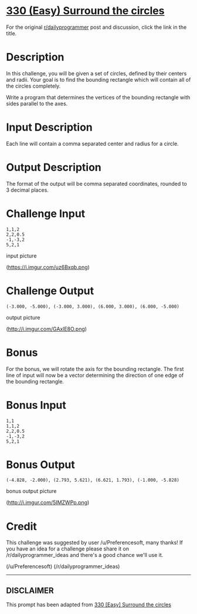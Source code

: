 # [330 (Easy) Surround the circles](https://www.reddit.com/r/dailyprogrammer/comments/6y19v2/20170904_challenge_330_easy_surround_the_circles/)

For the original [r/dailyprogrammer](https://www.reddit.com/r/dailyprogrammer/) post and discussion, click the link in the title.

# Description
In this challenge, you will be given a set of circles, defined by their centers and radii.  Your goal is to find the bounding rectangle which will contain all of the circles completely.

Write a program that determines the vertices of the bounding rectangle with sides parallel to the axes.

# Input Description
Each line will contain a comma separated center and radius for a circle.

# Output Description
The format of the output will be comma separated coordinates, rounded to 3 decimal places.

# Challenge Input

```
1,1,2
2,2,0.5
-1,-3,2
5,2,1
```
input picture

(https://i.imgur.com/uz6Bxqb.png)
# Challenge Output

```
(-3.000, -5.000), (-3.000, 3.000), (6.000, 3.000), (6.000, -5.000)
```
output picture

(http://i.imgur.com/GAxlE8O.png)
# Bonus
For the bonus, we will rotate the axis for the bounding rectangle.  The first line of input will now be a vector determining the direction of one edge of the bounding rectangle.

# Bonus Input

```
1,1
1,1,2
2,2,0.5
-1,-3,2
5,2,1
```
# Bonus Output

```
(-4.828, -2.000), (2.793, 5.621), (6.621, 1.793), (-1.000, -5.828)
```
bonus output picture

(http://i.imgur.com/5IMZWPp.png)
# Credit
This challenge was suggested by user /u/Preferencesoft, many thanks! If you have an idea for a challenge please share it on /r/dailyprogrammer_ideas and there's a good chance we'll use it. 

(/u/Preferencesoft)
(/r/dailyprogrammer_ideas)

----
## **DISCLAIMER**
This prompt has been adapted from [330 [Easy] Surround the circles](https://www.reddit.com/r/dailyprogrammer/comments/6y19v2/20170904_challenge_330_easy_surround_the_circles/
)
